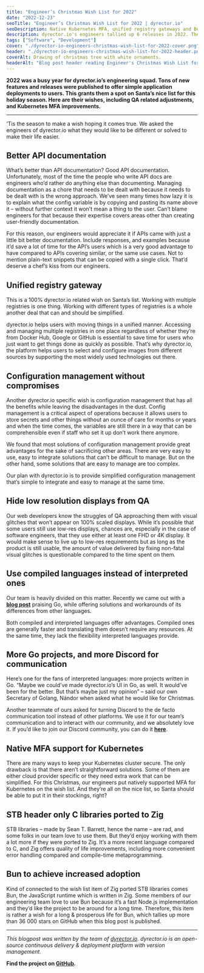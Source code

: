 ```yaml
---
title: "Engineer’s Christmas Wish List for 2022"
date: "2022-12-23"
seoTitle: "Engineer’s Christmas Wish List for 2022 | dyrector.io"
seoDescription: Native Kubernetes MFA, unified registry gateways and Bun adoption made it to the wish list of dyrector.io's engineers in 2022.
description: dyrector.io's engineers tallied up 6 releases in 2022. They definitely deserve a spot on Santa's nice list. Find out what they wish for this holiday season.
tags: ["Software", "Development"]
cover: "./dyrector-io-engineers-christmas-wish-list-for-2022-cover.png"
header: "./dyrector-io-engineers-christmas-wish-list-for-2022-header.png"
coverAlt: Drawing of christmas tree with white ornaments.
headerAlt: "Blog post header reading Engineer's Christmas Wish List for 2022."
---
```


**2022 was a busy year for dyrector.io’s engineering squad. Tons of new features and releases were published to offer simple application deployments to users. This grants them a spot on Santa’s nice list for this holiday season. Here are their wishes, including QA related adjustments, and Kubernetes MFA improvements.**

---

‘Tis the season to make a wish hoping it comes true. We asked the engineers of dyrector.io what they would like to be different or solved to make their life easier.

## Better API documentation

What’s better than API documentation? Good API documentation. Unfortunately, most of the time the people who write API docs are engineers who’d rather do anything else than documenting. Managing documentation as a chore that needs to be dealt with because it needs to be dealt with is the wrong approach. We’ve seen many times how lazy it is to explain what the config variable is by copying and pasting its name above it – without further context it won’t mean a thing to the user. Can’t blame engineers for that because their expertise covers areas other than creating user-friendly documentation.

For this reason, our engineers would appreciate it if APIs came with just a little bit better documentation. Include responses, and examples because it’d save a lot of time for the API’s users which is a very good advantage to have compared to APIs covering similar, or the same use cases. Not to mention plain-text snippets that can be copied with a single click. That’d deserve a chef’s kiss from our engineers.

## Unified registry gateway

This is a 100% dyrector.io related wish on Santa’s list. Working with multiple registries is one thing. Working with different types of registries is a whole another deal that can and should be simplified.

dyrector.io helps users with moving things in a unified manner. Accessing and managing multiple registries in one place regardless of whether they’re from Docker Hub, Google or GitHub is essential to save time for users who just want to get things done as quickly as possible. That’s why dyrector.io, the platform helps users to select and configure images from different sources by supporting the most widely used technologies out there.

## Configuration management without compromises

Another dyrector.io specific wish is configuration management that has all the benefits while leaving the disadvantages in the dust. Config management is a critical aspect of operations because it allows users to store secrets and other things without an ounce of care for months or years and when the time comes, the variables are still there in a way that can be comprehensible even if staff who set it up don’t work there anymore.

We found that most solutions of configuration management provide great advantages for the sake of sacrificing other areas. There are very easy to use, easy to integrate solutions that can’t be difficult to manage. But on the other hand, some solutions that are easy to manage are too complex.

Our plan with dyrector.io is to provide simplified configuration management that’s simple to integrate and easy to manage at the same time.

## Hide low resolution displays from QA

Our web developers know the struggles of QA approaching them with visual glitches that won’t appear on 100% scaled displays. While it’s possible that some users still use low-res displays, chances are, especially in the case of software engineers, that they use either at least one FHD or 4K display. It would make sense to live up to low-res requirements but as long as the product is still usable, the amount of value delivered by fixing non-fatal visual glitches is questionable compared to the time spent on them.

## Use compiled languages instead of interpreted ones

Our team is heavily divided on this matter. Recently we came out with a **[blog post](https://blog.dyrectorio.com/2022-12-05-ups-and-downs-of-golang/)** praising Go, while offering solutions and workarounds of its differences from other languages.

Both compiled and interpreted languages offer advantages. Compiled ones are generally faster and translating them doesn’t require any resources. At the same time, they lack the flexibility interpreted languages provide.

## More Go projects, and more Discord for communication

Here’s one for the fans of interpreted languages: more projects written in Go. “Maybe we could’ve made dyrector.io’s UI in Go, as well. It would’ve been for the better. But that’s maybe just my opinion” – said our own Secretary of Golang, Nándor when asked what he would like for Christmas.

Another teammate of ours asked for turning Discord to the de facto communication tool instead of other platforms. We use it for our team’s communication and to interact with our community, and we absolutely love it. If you’d like to join our Discord community, you can do it **[here](https://discord.gg/hMyT9cbYFD)**.

## Native MFA support for Kubernetes

There are many ways to keep your Kubernetes cluster secure. The only drawback is that there aren’t straightforward solutions. Some of them are either cloud provider specific or they need extra work that can be simplified. For this Christmas, our engineers put natively supported MFA for Kubernetes on the wish list. And they’re all on the nice list, so Santa should be able to put it in their stockings, right?

## STB header only C libraries ported to Zig

STB libraries – made by Sean T. Barrett, hence the name – are rad, and some folks in our team love to use them. But they’d enjoy working with them a lot more if they were ported to Zig. It’s a more recent language compared to C, and Zig offers quality of life improvements, including more convenient error handling compared and compile-time metaprogramming.

## Bun to achieve increased adoption

Kind of connected to the wish list item of Zig ported STB libraries comes Bun, the JavaScript runtime which is written in Zig. Some members of our engineering team love to use Bun because it’s a fast Node.js implementation and they’d like the project to be around for a long time. Therefore, this item is rather a wish for a long & prosperous life for Bun, which tallies up more than 36 000 stars on GitHub when this blog post is published.

---

_This blogpost was written by the team of [dyrector.io](https://dyrectorio.com). dyrector.io is an open-source continuous delivery & deployment platform with version management._

**Find the project on [GitHub](https://github.com/dyrector-io/dyrectorio/).**


